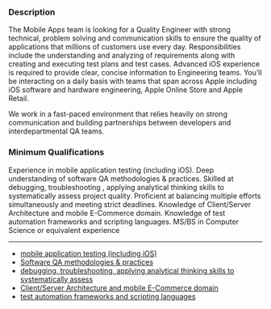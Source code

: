 ### Description
The Mobile Apps team is looking for a Quality Engineer with strong technical, problem solving and communication skills to ensure the quality of applications that millions of customers use every day. Responsibilities include the understanding and analyzing of requirements along with creating and executing test plans and test cases. Advanced iOS experience is required to provide clear, concise information to Engineering teams. You’ll be interacting on a daily basis with teams that span across Apple including iOS software and hardware engineering, Apple Online Store and Apple Retail.

We work in a fast-paced environment that relies heavily on strong communication and building partnerships between developers and interdepartmental QA teams.
### Minimum Qualifications
Experience in mobile application testing (including iOS).
Deep understanding of software QA methodologies & practices.
Skilled at debugging, troubleshooting , applying analytical thinking skills to systematically assess project quality.
Proficient at balancing multiple efforts simultaneously and meeting strict deadlines.
Knowledge of Client/Server Architecture and mobile E-Commerce domain.
Knowledge of test automation frameworks and scripting languages.
MS/BS in Computer Science or equivalent experience

---

* [mobile application testing (including iOS)](./02.html)
* [Software QA methodologies & practices](./03.html)
* [debugging, troubleshooting, applying analytical thinking skills to systematically assess](./interview/04.html)
* [Client/Server Architecture and mobile E-Commerce domain](./interview/00.html)
* [test automation frameworks and scripting languages](./interview/00.html)
